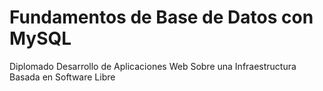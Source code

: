 # Fundamentos de Base de Datos con MySQL
Diplomado Desarrollo de Aplicaciones Web Sobre una Infraestructura Basada en Software Libre

